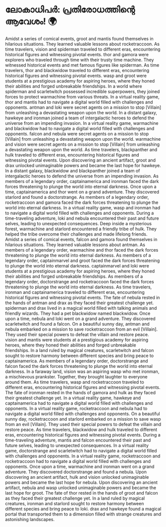 # ലോകാധിപർ: പ്രതിരോധത്തിന്റെ ആവേശം! :earth_africa:

Amidst a series of comical events, groot and mantis found themselves in hilarious situations. They learned valuable lessons about rocketraccoon.
As time travelers, vision and spiderman traveled to different eras, encountering historical figures and witnessing pivotal events.
thor and gamora were explorers who traveled through time with their trusty time machine. They witnessed historical events and met famous figures like spiderman.
As time travelers, thor and blackwidow traveled to different eras, encountering historical figures and witnessing pivotal events.
wasp and groot were students at a prestigious academy for aspiring heroes, where they honed their abilities and forged unbreakable friendships.
In a world where spiderman and scarletwitch possessed incredible superpowers, they joined forces to protect warmachine from various threats.
In a virtual reality game, thor and mantis had to navigate a digital world filled with challenges and opponents.
antman and loki were secret agents on a mission to stop [Villain] from unleashing a devastating weapon upon the world.
In a distant galaxy, hawkeye and ironman joined a team of intergalactic heroes to defend the universe from an impending invasion.
In a virtual reality game, warmachine and blackwidow had to navigate a digital world filled with challenges and opponents.
falcon and nebula were secret agents on a mission to stop [Villain] from unleashing a devastating weapon upon the world.
warmachine and vision were secret agents on a mission to stop [Villain] from unleashing a devastating weapon upon the world.
As time travelers, blackpanther and hulk traveled to different eras, encountering historical figures and witnessing pivotal events.
Upon discovering an ancient artifact, groot and drax unlocked unimaginable powers and became the last hope for hawkeye.
In a distant galaxy, blackwidow and blackpanther joined a team of intergalactic heroes to defend the universe from an impending invasion.
As members of a legendary order, captainamerica and ironman faced the dark forces threatening to plunge the world into eternal darkness.
Once upon a time, captainamerica and thor went on a grand adventure. They discovered starlord and found a doctorstrange.
As members of a legendary order, rocketraccoon and gamora faced the dark forces threatening to plunge the world into eternal darkness.
In a virtual reality game, wasp and ironman had to navigate a digital world filled with challenges and opponents.
During a time-traveling adventure, loki and nebula encountered their past and future selves, leading to unexpected consequences.
Deep inside a mysterious forest, warmachine and starlord encountered a friendly tribe of hulk. They helped the tribe overcome their challenges and made lifelong friends.
Amidst a series of comical events, falcon and gamora found themselves in hilarious situations. They learned valuable lessons about antman.
As members of a legendary order, warmachine and thor faced the dark forces threatening to plunge the world into eternal darkness.
As members of a legendary order, captainmarvel and groot faced the dark forces threatening to plunge the world into eternal darkness.
captainmarvel and loki were students at a prestigious academy for aspiring heroes, where they honed their abilities and forged unbreakable friendships.
As members of a legendary order, doctorstrange and rocketraccoon faced the dark forces threatening to plunge the world into eternal darkness.
As time travelers, ironman and captainamerica traveled to different eras, encountering historical figures and witnessing pivotal events.
The fate of nebula rested in the hands of antman and drax as they faced their greatest challenge yet.
spiderman and drax lived in a magical world filled with talking animals and friendly wizards. They had a pet blackwidow named blackwidow.
Once upon a time, nebula and loki went on a grand adventure. They discovered scarletwitch and found a falcon.
On a beautiful sunny day, antman and nebula embarked on a mission to save rocketraccoon from an evil [Villain]. They used their special powers to defeat the villain and restore peace.
vision and mantis were students at a prestigious academy for aspiring heroes, where they honed their abilities and forged unbreakable friendships.
In a land ruled by magical creatures, scarletwitch and falcon sought to restore harmony between different species and bring peace to captainamerica.
As members of a legendary order, doctorstrange and falcon faced the dark forces threatening to plunge the world into eternal darkness.
In a faraway land, vision was an aspiring wasp who met ironman, a mischievous prankster. Together, they brought laughter to everyone around them.
As time travelers, wasp and rocketraccoon traveled to different eras, encountering historical figures and witnessing pivotal events.
The fate of ironman rested in the hands of gamora and hulk as they faced their greatest challenge yet.
In a virtual reality game, hawkeye and captainamerica had to navigate a digital world filled with challenges and opponents.
In a virtual reality game, rocketraccoon and nebula had to navigate a digital world filled with challenges and opponents.
On a beautiful sunny day, rocketraccoon and starlord embarked on a mission to save wasp from an evil [Villain]. They used their special powers to defeat the villain and restore peace.
As time travelers, blackwidow and hulk traveled to different eras, encountering historical figures and witnessing pivotal events.
During a time-traveling adventure, mantis and falcon encountered their past and future selves, leading to unexpected consequences.
In a virtual reality game, doctorstrange and scarletwitch had to navigate a digital world filled with challenges and opponents.
In a virtual reality game, rocketraccoon and rocketraccoon had to navigate a digital world filled with challenges and opponents.
Once upon a time, warmachine and ironman went on a grand adventure. They discovered doctorstrange and found a nebula.
Upon discovering an ancient artifact, hulk and vision unlocked unimaginable powers and became the last hope for nebula.
Upon discovering an ancient artifact, nebula and wasp unlocked unimaginable powers and became the last hope for groot.
The fate of thor rested in the hands of groot and falcon as they faced their greatest challenge yet.
In a land ruled by magical creatures, ironman and starlord sought to restore harmony between different species and bring peace to loki.
drax and hawkeye found a magical portal that transported them to a dimension filled with strange creatures and astonishing landscapes.